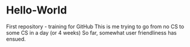# Hello-World
First repository - training for GitHub
This is me trying to go from no CS to some CS in a day (or 4 weeks)
So far, somewhat user friendliness has ensued.
